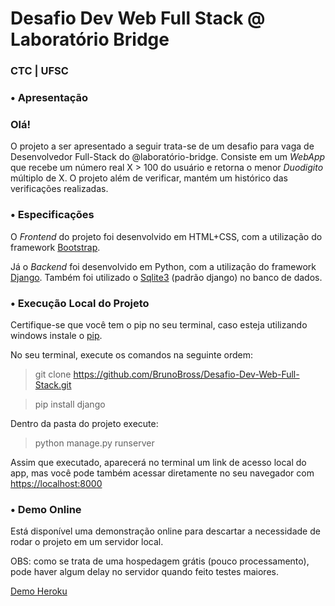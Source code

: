 # Desafio Dev Web Full Stack @ Laboratório Bridge
### CTC | UFSC

### • Apresentação

### Olá!

O projeto a ser apresentado a seguir trata-se de um desafio para vaga de Desenvolvedor Full-Stack do @laboratório-bridge. Consiste em um *WebApp* que recebe um número real X > 100 do usuário e retorna o menor *Duodigito* múltiplo de X. O projeto além de verificar, mantém um histórico das verificações realizadas.

### • Especificações

O *Frontend* do projeto foi desenvolvido em HTML+CSS, com a utilização do framework [Bootstrap](https://getbootstrap.com/docs/4.0/getting-started/introduction/).

Já o *Backend* foi desenvolvido em Python, com a utilização do framework [Django](https://www.djangoproject.com/start/overview/). Também foi utilizado o [Sqlite3](https://www.sqlite.org/about.html) (padrão django) no banco de dados.

### • Execução Local do Projeto

Certifique-se que você tem o pip no seu terminal, caso esteja utilizando windows instale o [pip](https://dicasdepython.com.br/resolvido-pip-nao-e-reconhecido-como-um-comando-interno/).

No seu terminal, execute os comandos na seguinte ordem:
> git clone https://github.com/BrunoBross/Desafio-Dev-Web-Full-Stack.git

> pip install django

Dentro da pasta do projeto execute:

> python manage.py runserver

Assim que executado, aparecerá no terminal um link de acesso local do app, mas você pode também acessar diretamente no seu navegador com [https://localhost:8000](https://localhost:8000)

### • Demo Online
 
Está disponível uma demonstração online para descartar a necessidade de rodar o projeto em um servidor local.

OBS: como se trata de uma hospedagem grátis (pouco processamento), pode haver algum delay no servidor quando feito testes maiores.

[Demo Heroku](https://dev-bridge.herokuapp.com/)
